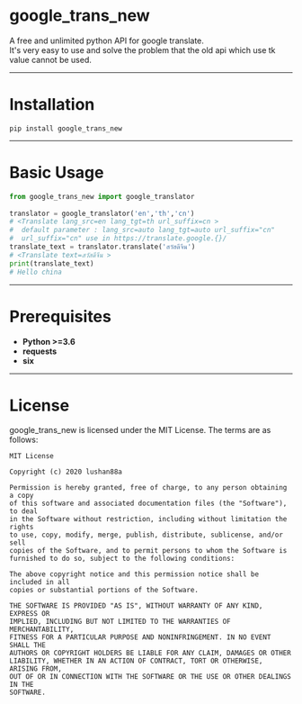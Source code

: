 # google_trans_new

A free and unlimited python API for google translate.  
It's very easy to use and solve the problem that the old api which use tk value cannot be used.  
***
  
  
Installation
====
```
pip install google_trans_new
```
***
  
  
Basic Usage
=====
```python  
from google_trans_new import google_translator  
  
translator = google_translator('en','th','cn')  
# <Translate lang_src=en lang_tgt=th url_suffix=cn >  
#  default parameter : lang_src=auto lang_tgt=auto url_suffix="cn"
#  url_suffix="cn" use in https://translate.google.{}/ 
translate_text = translator.translate('สวัสดีจีน')  
# <Translate text=สวัสดีจีน >  
print(translate_text)
# Hello china
```
***

Prerequisites
====
* **Python >=3.6**  
* **requests**  
* **six**  
***
  
  
License
====
google_trans_new is licensed under the MIT License. The terms are as follows:  

```
MIT License  

Copyright (c) 2020 lushan88a  

Permission is hereby granted, free of charge, to any person obtaining a copy  
of this software and associated documentation files (the "Software"), to deal  
in the Software without restriction, including without limitation the rights  
to use, copy, modify, merge, publish, distribute, sublicense, and/or sell  
copies of the Software, and to permit persons to whom the Software is  
furnished to do so, subject to the following conditions:  

The above copyright notice and this permission notice shall be included in all  
copies or substantial portions of the Software.  

THE SOFTWARE IS PROVIDED "AS IS", WITHOUT WARRANTY OF ANY KIND, EXPRESS OR  
IMPLIED, INCLUDING BUT NOT LIMITED TO THE WARRANTIES OF MERCHANTABILITY,  
FITNESS FOR A PARTICULAR PURPOSE AND NONINFRINGEMENT. IN NO EVENT SHALL THE  
AUTHORS OR COPYRIGHT HOLDERS BE LIABLE FOR ANY CLAIM, DAMAGES OR OTHER  
LIABILITY, WHETHER IN AN ACTION OF CONTRACT, TORT OR OTHERWISE, ARISING FROM,  
OUT OF OR IN CONNECTION WITH THE SOFTWARE OR THE USE OR OTHER DEALINGS IN THE  
SOFTWARE.  
```
